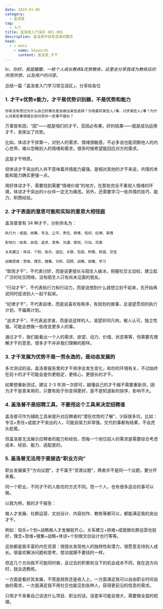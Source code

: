 ```yaml
---
date: 2024-01-06
category:
  - 盖洛普
tag:
  - 入门
title: 盖洛普入门误区 001-005
description: 盖洛普中容易混淆的概念
head:
  - - meta
    - name: keywords
      content: 盖洛普,才干
---
```


*hi，你好。我是醒醒，一枚个人成长教练&优势教练，这里会分享我成为教练后的所思所想，以及用户的问答。*

总结一篇「盖洛普入门学习常见误区」，分享给各位

### 1. 才干≠优势≠能力，才干是优势识别器，不是优势和能力

`你有没有想过为什么自己好像总是会做出某些选择？为啥喜欢某些人/事，讨厌某些人/事？为什么对某些事很擅长但对另外一些事不擅长？`

万事皆有因，“因”——就是咱们的才干。百因必有果，好的结果——就是成功运用才干，发挥出了优势。

比如，体谅才干排第一，对别人的需求、情绪很敏感，不必多说也能洞察他人的内心世界，难以忽略别人的情绪和需求，很多时候希望能回应对方的需求。

这是才干特质。

但体谅才干突出的人并不意味着共情能力最强，是相对其他的才干来说，共情的本能和能力确实更强一点。

用好体谅才干，需要找到需要“情绪价值”的地方，在那些完全不重视人情绪的环境，体谅才干突出的小伙伴一定尤为痛苦。另外，还需要学习一些共情的技巧、能力、积攒经验。

### 2. 才干表面的意思可能和实际的意思大相径庭

盖洛普里有 34 种才干，分别命名为：

`执行力：成就、统筹、专注、公平、责任、排难、信仰、纪律、审慎`

`影响力：统率、自信、追求、竞争、沟通、取悦、行动、完美`

`关系建立：体谅、个别、伯乐、适应、关联、包容、积极、和谐、交往`

`战略思维：思维、理念、搜集、分析、回顾、战略、前瞻、学习`

“取悦才干”，不代表讨好，而是说更擅长与陌生人破冰，把握社交主动权，建立起广泛的社交网络，没有陌生人只有尚未见面的朋友。

“行动才干”，不代表执行力和行动力，而是说想到什么就想立刻干起来，先开始再说同时促进别人一起干起来。

“纪律才干”，不代表自律，而是说喜欢有秩序，有规划的做事，总渴望贯彻的执行计划，不偏离计划。

“追求才干”，不代表追求谁，而是说这样的人，渴望非同凡响，被人认可，独立性强，可能会想做一些改变更多人的事。

通过才干，我们能看出一个人的需求、欲望、动力、价值、状态等等，但需要先理解才干的意思，很多才干并非我们理解的那样。

### 3. 才干发展为优势不是一劳永逸的，是动态发展的

多次测试的话，盖洛普报告里的才干排序会发生变化，和你的环境有关，不过始终在前十的才干可能会是你更稳定，更核心，更擅长的才干。

如果想重新测试，建议 2-3 年测一次即可，越懂自己的才干越不需要重新测，因为才干是拿来用的，只要有助于你变得更好，是不是知道新的排序，影响不大。

### 4. 盖洛普不是招聘工具，不要用这个工具来决定招聘谁

盖洛普可作为辅助工具来提升对应聘者的“潜在优势的了解”，少踩很多坑，比如：专注+责任+成就才干突出的人，可能自驱力非常强，交代的事都有结果，不会虎头蛇尾。

但盖洛普无法展示应聘者的能力和经验，而每一个岗位招人的需求是需要综合考虑成本、经验、能力、适配度的。

### 5.  盖洛普无法用于直接选“职业方向”

职业发展属于“方向议题”，才干属于“资源议题”，两者并不是同一个议题，要分开来看。

同一个职业，不同才干的人胜任的方式不同。而一个人，也有很多适合的事可以做。

以我为例，我的才干报告：

做人才发展、社群运营、文创设计、内容创作、教练等都可以，都能满足我的突出才干。

例如：伯乐+个别+战略做人才发展挺开心，关系建立+排难+成就做社群运营也挺好，理念+思维+搜集+战略+体谅+个别做文创设计也行等等。

这些都是我丰富的内在资源：很擅长发现他人的独特性和潜力，很愿意支持别人成长。很喜欢解决问题和思考，想法就跟不要钱的一样。

但这几个方向我不可能同时做，且过去的积累和当下的机会成本不同，我在选方向时，就会选教练。

一方面是看好其发展，不管是趋势还是收入上，一方面满足我可以自由职业时间自由的需求，一方面满足我不用社交也能见到各种人，获得更前沿的信息的需求。

只用才干来看自己该选什么项目、职业的话，误差率可能会很大，需要做全盘的梳理。
